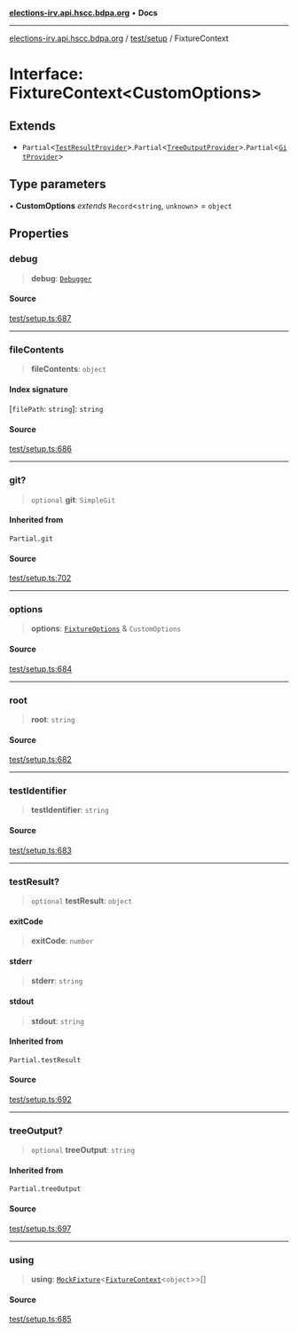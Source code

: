 [**elections-irv.api.hscc.bdpa.org**](../../../README.md) • **Docs**

***

[elections-irv.api.hscc.bdpa.org](../../../README.md) / [test/setup](../README.md) / FixtureContext

# Interface: FixtureContext\<CustomOptions\>

## Extends

- `Partial`\<[`TestResultProvider`](TestResultProvider.md)\>.`Partial`\<[`TreeOutputProvider`](TreeOutputProvider.md)\>.`Partial`\<[`GitProvider`](GitProvider.md)\>

## Type parameters

• **CustomOptions** *extends* `Record`\<`string`, `unknown`\> = `object`

## Properties

### debug

> **debug**: [`Debugger`](../../../lib/debug-extended/interfaces/Debugger.md)

#### Source

[test/setup.ts:687](https://github.com/Xunnamius/elections_irv.api.hscc.bdpa.org/blob/c917ea60595d63d322e4038beb12d08f7d64cdd2/test/setup.ts#L687)

***

### fileContents

> **fileContents**: `object`

#### Index signature

 \[`filePath`: `string`\]: `string`

#### Source

[test/setup.ts:686](https://github.com/Xunnamius/elections_irv.api.hscc.bdpa.org/blob/c917ea60595d63d322e4038beb12d08f7d64cdd2/test/setup.ts#L686)

***

### git?

> `optional` **git**: `SimpleGit`

#### Inherited from

`Partial.git`

#### Source

[test/setup.ts:702](https://github.com/Xunnamius/elections_irv.api.hscc.bdpa.org/blob/c917ea60595d63d322e4038beb12d08f7d64cdd2/test/setup.ts#L702)

***

### options

> **options**: [`FixtureOptions`](FixtureOptions.md) & `CustomOptions`

#### Source

[test/setup.ts:684](https://github.com/Xunnamius/elections_irv.api.hscc.bdpa.org/blob/c917ea60595d63d322e4038beb12d08f7d64cdd2/test/setup.ts#L684)

***

### root

> **root**: `string`

#### Source

[test/setup.ts:682](https://github.com/Xunnamius/elections_irv.api.hscc.bdpa.org/blob/c917ea60595d63d322e4038beb12d08f7d64cdd2/test/setup.ts#L682)

***

### testIdentifier

> **testIdentifier**: `string`

#### Source

[test/setup.ts:683](https://github.com/Xunnamius/elections_irv.api.hscc.bdpa.org/blob/c917ea60595d63d322e4038beb12d08f7d64cdd2/test/setup.ts#L683)

***

### testResult?

> `optional` **testResult**: `object`

#### exitCode

> **exitCode**: `number`

#### stderr

> **stderr**: `string`

#### stdout

> **stdout**: `string`

#### Inherited from

`Partial.testResult`

#### Source

[test/setup.ts:692](https://github.com/Xunnamius/elections_irv.api.hscc.bdpa.org/blob/c917ea60595d63d322e4038beb12d08f7d64cdd2/test/setup.ts#L692)

***

### treeOutput?

> `optional` **treeOutput**: `string`

#### Inherited from

`Partial.treeOutput`

#### Source

[test/setup.ts:697](https://github.com/Xunnamius/elections_irv.api.hscc.bdpa.org/blob/c917ea60595d63d322e4038beb12d08f7d64cdd2/test/setup.ts#L697)

***

### using

> **using**: [`MockFixture`](MockFixture.md)\<[`FixtureContext`](FixtureContext.md)\<`object`\>\>[]

#### Source

[test/setup.ts:685](https://github.com/Xunnamius/elections_irv.api.hscc.bdpa.org/blob/c917ea60595d63d322e4038beb12d08f7d64cdd2/test/setup.ts#L685)
